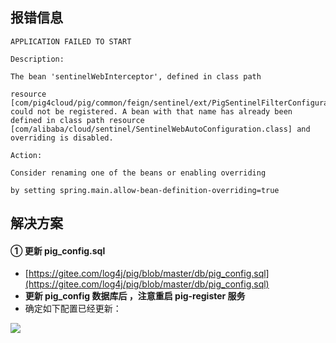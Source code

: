 ## 报错信息
```plain
APPLICATION FAILED TO START

Description:

The bean 'sentinelWebInterceptor', defined in class path 

resource [com/pig4cloud/pig/common/feign/sentinel/ext/PigSentinelFilterConfiguration.class], could not be registered. A bean with that name has already been defined in class path resource [com/alibaba/cloud/sentinel/SentinelWebAutoConfiguration.class] and overriding is disabled.

Action:

Consider renaming one of the beans or enabling overriding

by setting spring.main.allow-bean-definition-overriding=true
```

## 解决方案


#### ①  更新 pig_config.sql
+  [https://gitee.com/log4j/pig/blob/master/db/pig_config.sql](https://gitee.com/log4j/pig/blob/master/db/pig_config.sql)
+ **更新 pig_config 数据库后 ，注意重启 pig-register 服务**
+ 确定如下配置已经更新：

![](https://cdn.nlark.com/yuque/0/2022/png/283679/1643099641485-bd9266dd-a538-48b8-a707-79ddf20b2f78.png)

